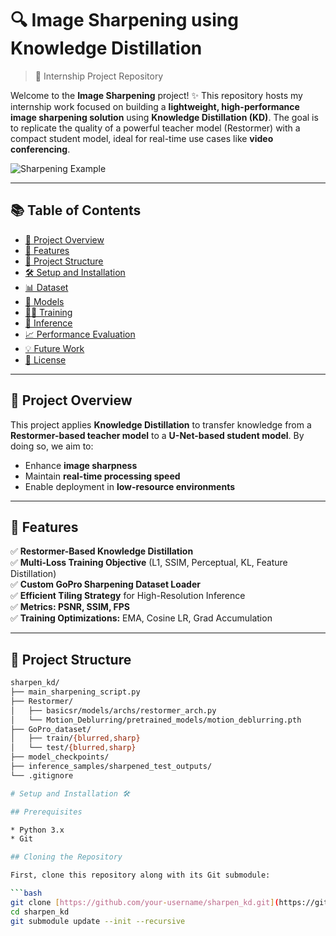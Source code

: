 # 🔍 Image Sharpening using Knowledge Distillation

> 🚀 Internship Project Repository  


Welcome to the **Image Sharpening** project! ✨ This repository hosts my internship work focused on building a **lightweight, high-performance image sharpening solution** using **Knowledge Distillation (KD)**. The goal is to replicate the quality of a powerful teacher model (Restormer) with a compact student model, ideal for real-time use cases like **video conferencing**.

![Sharpening Example](https://user-images.githubusercontent.com/12345678/placeholder-image.png) <!-- Replace with actual image link -->

---

## 📚 Table of Contents

- [🚀 Project Overview](#project-overview)
- [🌟 Features](#features)
- [📁 Project Structure](#project-structure)
- [🛠️ Setup and Installation](#setup-and-installation)
- [📊 Dataset](#dataset)
- [🧠 Models](#models)
- [🏋️‍♀️ Training](#training)
- [🚀 Inference](#inference)
- [📈 Performance Evaluation](#performance-evaluation)
- [💡 Future Work](#future-work)
- [📄 License](#license)

---

## 🚀 Project Overview

This project applies **Knowledge Distillation** to transfer knowledge from a **Restormer-based teacher model** to a **U-Net-based student model**. By doing so, we aim to:
- Enhance **image sharpness**
- Maintain **real-time processing speed**
- Enable deployment in **low-resource environments**

---

## 🌟 Features

✅ **Restormer-Based Knowledge Distillation**  
✅ **Multi-Loss Training Objective** (L1, SSIM, Perceptual, KL, Feature Distillation)  
✅ **Custom GoPro Sharpening Dataset Loader**  
✅ **Efficient Tiling Strategy** for High-Resolution Inference  
✅ **Metrics: PSNR, SSIM, FPS**  
✅ **Training Optimizations:** EMA, Cosine LR, Grad Accumulation

---

## 📁 Project Structure

```bash
sharpen_kd/
├── main_sharpening_script.py
├── Restormer/
│   ├── basicsr/models/archs/restormer_arch.py
│   └── Motion_Deblurring/pretrained_models/motion_deblurring.pth
├── GoPro_dataset/
│   ├── train/{blurred,sharp}
│   └── test/{blurred,sharp}
├── model_checkpoints/
├── inference_samples/sharpened_test_outputs/
└── .gitignore

# Setup and Installation 🛠️

## Prerequisites

* Python 3.x
* Git

## Cloning the Repository

First, clone this repository along with its Git submodule:

```bash
git clone [https://github.com/your-username/sharpen_kd.git](https://github.com/your-username/sharpen_kd.git)
cd sharpen_kd
git submodule update --init --recursive
